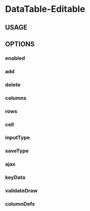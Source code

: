 # DataTable-Editable
## USAGE

## OPTIONS
### enabled
### add
### delete
### columns
### rows
### cell
### inputType
### saveType
### ajax
### keyData
### validateDraw
### columnDefs
